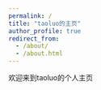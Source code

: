 ```yaml
---
permalink: /
title: "taoluo的主页"
author_profile: true
redirect_from: 
  - /about/
  - /about.html
---
```


欢迎来到taoluo的个人主页


